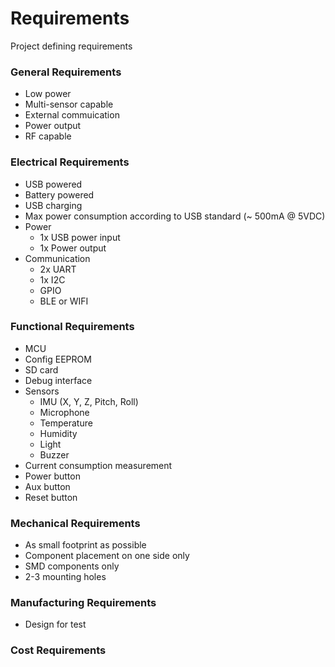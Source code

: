 # Requirements

Project defining requirements 

### General Requirements
* Low power
* Multi-sensor capable
* External commuication
* Power output
* RF capable

### Electrical Requirements
* USB powered
* Battery powered
* USB charging
* Max power consumption according to USB standard (~ 500mA @ 5VDC)
* Power 
  * 1x USB power input
  * 1x Power output
* Communication
  * 2x UART
  * 1x I2C
  * GPIO
  * BLE or WIFI

### Functional Requirements
* MCU
* Config EEPROM
* SD card
* Debug interface
* Sensors
  * IMU (X, Y, Z, Pitch, Roll)
  * Microphone
  * Temperature
  * Humidity
  * Light
  * Buzzer
* Current consumption measurement
* Power button
* Aux button
* Reset button

### Mechanical Requirements
* As small footprint as possible
* Component placement on one side only
* SMD components only
* 2-3 mounting holes

### Manufacturing Requirements
* Design for test

### Cost Requirements